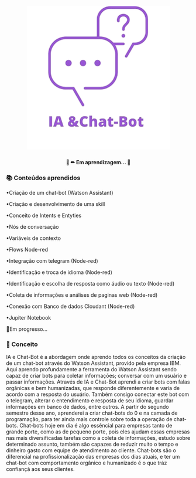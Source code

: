 <h1 align="center">
    <img alt="IAeChatBot" height="390px" width="390px" title="IAeChatBot" src="https://github.com/enzo-b-pagliacci/IaEChatBot/blob/main/logo/thumbnail_IA%20e%20chat.png" />
</h1>
<h4 align="center"> 
	🚧 ✏ Em aprendizagem... 🚧
</h4>

### 📚 Conteúdos aprendidos
<p>•Criação de um chat-bot (Watson Assistant)</p>
<p>•Criação e desenvolvimento de uma skill</p>
<p>•Conceito de Intents e Entyties</p>
<p>•Nós de conversação</p>
<p>•Variáveis de contexto</p>
<p>•Flows Node-red</p>
<p>•Integração com telegram (Node-red)</p>
<p>•Identificação e troca de idioma (Node-red)</p>
<p>•Identificação e escolha de resposta como áudio ou texto (Node-red)</p>
<p>•Coleta de informações e análises de paginas web (Node-red)</p>
<p>•Conexão com Banco de dados Cloudant (Node-red)</p>
<p>•Jupiter Notebook</p>
<p>📝Em progresso...</p>

### 🚀 Conceito
IA e Chat-Bot é a abordagem onde aprendo todos os conceitos da criação de um chat-bot através do Watson Assistant, provido pela empresa IBM. Aqui aprendo profundamente a ferramenta do Watson Assistant sendo capaz de criar bots para coletar informações; conversar com um usuário e passar informações. Através de IA e Chat-Bot aprendi a criar bots com falas orgânicas e bem humanizadas, que responde diferentemente e varia de acordo com a resposta do usuário. 
Também consigo conectar este bot com o telegram, alterar o entendimento e resposta de seu idioma, guardar informações em banco de dados, entre outros. A partir do segundo semestre desse ano, aprenderei a criar chat-bots do 0 e na camada de programação, para ter ainda mais controle sobre toda a operação de chat-bots. Chat-bots hoje em dia é algo essêncial para empresas tanto de grande porte, como as de pequeno porte, pois eles ajudam essas empresas nas mais diversificadas tarefas como a coleta de informações, estudo sobre determinado assunto, também são capazes de reduzir muito o tempo e dinheiro gasto com equipe de atendimento ao cliente. Chat-bots são o diferencial na profissionalização das empresas dos dias atuais, e ter um chat-bot com comportamento orgânico e humanizado é o que tráz confiançã aos seus clientes.
